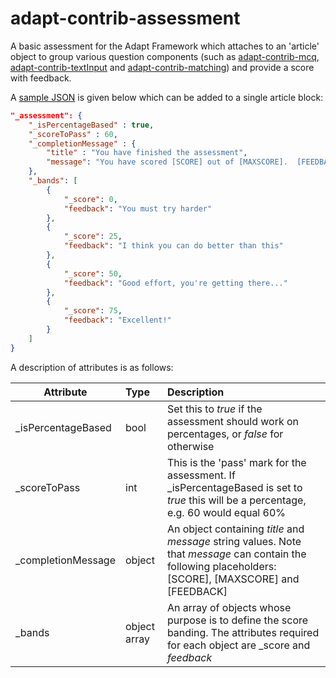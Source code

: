 adapt-contrib-assessment
========================

A basic assessment for the Adapt Framework which attaches to an 'article' object to group various question components (such as [adapt-contrib-mcq](https://github.com/adaptlearning/adapt-contrib-mcq), [adapt-contrib-textInput](https://github.com/adaptlearning/adapt-contrib-textInput) and [adapt-contrib-matching](https://github.com/adaptlearning/adapt-contrib-matching)) and provide a score with feedback.

A [sample JSON](https://github.com/adaptlearning/adapt-contrib-assessment/example.json) is given below which can be added to a single article block:

```json
"_assessment": {
    "_isPercentageBased" : true,
    "_scoreToPass" : 60,
    "_completionMessage" : {
        "title" : "You have finished the assessment",
        "message": "You have scored [SCORE] out of [MAXSCORE].  [FEEDBACK]"
    },
    "_bands": [
        {
            "_score": 0,
            "feedback": "You must try harder"
        },
        {
            "_score": 25,
            "feedback": "I think you can do better than this"
        },
        {
            "_score": 50,
            "feedback": "Good effort, you're getting there..."
        },
        {
            "_score": 75,
            "feedback": "Excellent!"
        }
    ]
}
```

A description of attributes is as follows:

| Attribute        | Type| Description|
| ------------- |:-------------|:-----|
| _isPercentageBased        | bool |Set this to *true* if the assessment should work on percentages, or *false* for otherwise|
| _scoreToPass         | int      | This is the 'pass' mark for the assessment.  If _isPercentageBased is set to *true* this will be a percentage, e.g. 60 would equal 60% |
| _completionMessage            | object | An object containing *title* and *message* string values.  Note that *message* can contain the following placeholders: [SCORE], [MAXSCORE] and [FEEDBACK] |
| _bands          | object array | An array of objects whose purpose is to define the score banding.  The attributes required for each object are _score and *feedback*

